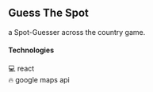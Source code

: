 ## Guess The Spot

a Spot-Guesser across the country game.

#### Technologies

💻 react <br>
🔥 google maps api 

